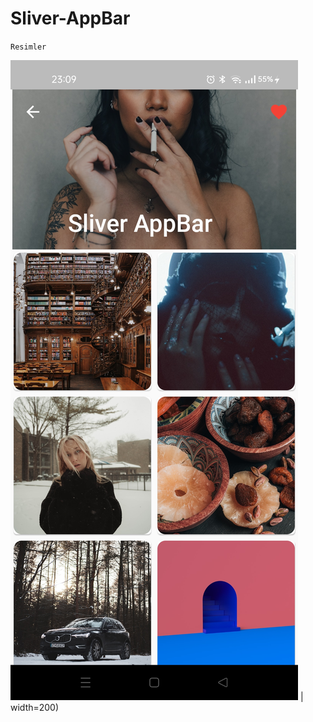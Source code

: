 # Sliver-AppBar
`Resimler`

![image remove](https://github.com/Burak-58-Cicek/Sliver-AppBar/blob/main/resimler/sliver2.jpg) | width=200)


